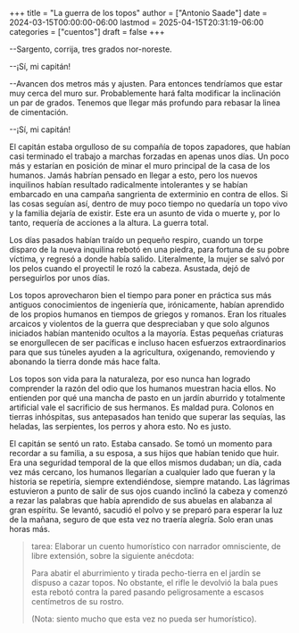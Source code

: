+++
title = "La guerra de los topos"
author = ["Antonio Saade"]
date = 2024-03-15T00:00:00-06:00
lastmod = 2025-04-15T20:31:19-06:00
categories = ["cuentos"]
draft = false
+++

--Sargento, corrija, tres grados nor-noreste.

--¡Sí, mi capitán!

--Avancen dos metros más y ajusten. Para entonces tendríamos que estar muy cerca del muro sur. Probablemente hará falta modificar la inclinación un par de grados. Tenemos que llegar más profundo para rebasar la linea de cimentación.

--¡Sí, mi capitán!

El capitán estaba orgulloso de su compañía de topos zapadores, que habían casi terminado el trabajo a marchas forzadas en apenas unos días. Un poco más y estarían en posición de minar el muro principal de la casa de los humanos. Jamás habrían pensado en llegar a esto, pero los nuevos inquilinos habían resultado radicalmente intolerantes y se habían embarcado en una campaña sangrienta de exterminio en contra de ellos. Si las cosas seguían así, dentro de muy poco tiempo no quedaría un topo vivo y la familia dejaría de existir. Este era un asunto de vida o muerte y, por lo tanto, requería de acciones a la altura. La guerra total.

Los días pasados habían traído un pequeño respiro, cuando un torpe disparo de la nueva inquilina rebotó en una piedra, para fortuna de su pobre víctima, y regresó a donde había salido. Literalmente, la mujer se salvó por los pelos cuando el proyectil le rozó la cabeza. Asustada, dejó de perseguirlos por unos días.

Los topos aprovecharon bien el tiempo para poner en práctica sus más antiguos conocimientos de ingeniería que, irónicamente, habían aprendido de los propios humanos en tiempos de griegos y romanos. Eran los rituales arcaicos y violentos de la guerra que despreciaban y que solo algunos iniciados habían mantenido ocultos a la mayoría. Estas pequeñas criaturas se enorgullecen de ser pacíficas e incluso hacen esfuerzos extraordinarios para que sus túneles ayuden a la agricultura, oxigenando, removiendo y abonando la tierra donde más hace falta.

Los topos son vida para la naturaleza, por eso nunca han logrado comprender la razón del odio que los humanos muestran hacia ellos. No entienden por qué una mancha de pasto en un jardín aburrido y totalmente artificial vale el sacrificio de sus hermanos. Es maldad pura. Colonos en tierras inhóspitas, sus antepasados han tenido que superar las sequías, las heladas, las serpientes, los perros y ahora esto. No es justo.

El capitán se sentó un rato. Estaba cansado. Se tomó un momento para recordar a su familia, a su esposa, a sus hijos que habían tenido que huir. Era una seguridad temporal de la que ellos mismos dudaban; un día, cada vez más cercano, los humanos llegarían a cualquier lado que fueran y la historia se repetiría, siempre extendiéndose, siempre matando. Las lágrimas estuvieron a punto de salir de sus ojos cuando inclinó la cabeza y comenzó a rezar las palabras que había aprendido de sus abuelas en alabanza al gran espíritu. Se levantó, sacudió el polvo y se preparó para esperar la luz de la mañana, seguro de que esta vez no traería alegría. Solo eran unas horas más.

> tarea: Elaborar un cuento humorístico con narrador omnisciente, de libre extensión, sobre la siguiente anécdota:
>
> Para abatir el aburrimiento y tirada pecho-tierra en el jardín se dispuso a cazar topos. No obstante, el rifle le devolvió la bala pues esta rebotó contra la pared pasando peligrosamente a escasos centímetros de su rostro.
>
> (Nota: siento mucho que esta vez no pueda ser humorístico).
